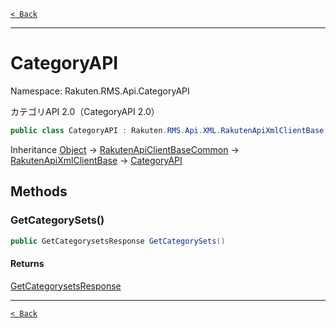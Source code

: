 [`< Back`](./)

---

# CategoryAPI

Namespace: Rakuten.RMS.Api.CategoryAPI

カテゴリAPI 2.0（CategoryAPI 2.0）

```csharp
public class CategoryAPI : Rakuten.RMS.Api.XML.RakutenApiXmlClientBase
```

Inheritance [Object](https://docs.microsoft.com/en-us/dotnet/api/system.object) → [RakutenApiClientBaseCommon](./rakuten.rms.api.rest.rakutenapiclientbasecommon) → [RakutenApiXmlClientBase](./rakuten.rms.api.xml.rakutenapixmlclientbase) → [CategoryAPI](./rakuten.rms.api.categoryapi.categoryapi)

## Methods

### **GetCategorySets()**

```csharp
public GetCategorysetsResponse GetCategorySets()
```

#### Returns

[GetCategorysetsResponse](./rakuten.rms.api.categoryapi.categoryapi.getcategorysetsresponse)<br>

---

[`< Back`](./)
